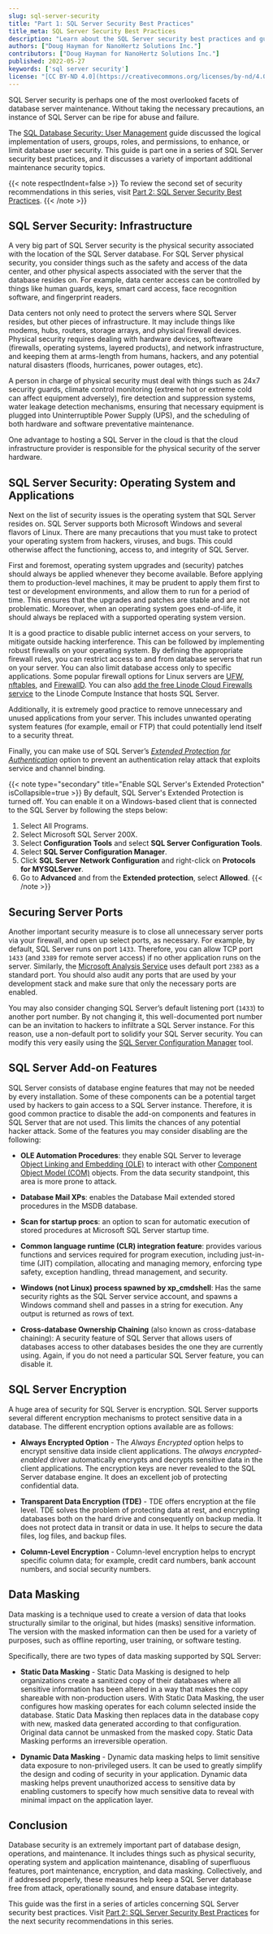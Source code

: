 ```yaml
---
slug: sql-server-security
title: "Part 1: SQL Server Security Best Practices"
title_meta: SQL Server Security Best Practices
description: "Learn about the SQL Server security best practices and guidelines to keep your server and data safe. For example, disable unused ports and SQL Server features."
authors: ["Doug Hayman for NanoHertz Solutions Inc."]
contributors: ["Doug Hayman for NanoHertz Solutions Inc."]
published: 2022-05-27
keywords: ['sql server security']
license: "[CC BY-ND 4.0](https://creativecommons.org/licenses/by-nd/4.0)"
---
```


SQL Server security is perhaps one of the most overlooked facets of database server maintenance. Without taking the necessary precautions, an instance of SQL Server can be ripe for abuse and failure.

The [SQL Database Security: User Management](/docs/guides/sql-security/) guide discussed the logical implementation of users, groups, roles, and permissions, to enhance, or limit database user security. This guide is part one in a series of SQL Server security best practices, and it discusses a variety of important additional maintenance security topics.

{{< note respectIndent=false >}}
To review the second set of security recommendations in this series, visit [Part 2: SQL Server Security Best Practices](/docs/guides/sql-server-security-part-2/).
{{< /note >}}

## SQL Server Security: Infrastructure

A very big part of SQL Server security is the physical security associated with the location of the SQL Server database. For SQL Server physical security, you consider things such as the safety and access of the data center, and other physical aspects associated with the server that the database resides on. For example, data center access can be controlled by things like human guards, keys, smart card access, face recognition software, and fingerprint readers.

Data centers not only need to protect the servers where SQL Server resides, but other pieces of infrastructure. It may include things like modems, hubs, routers, storage arrays, and physical firewall devices. Physical security requires dealing with hardware devices, software (firewalls, operating systems, layered products), and network infrastructure, and keeping them at arms-length from humans, hackers, and any potential natural disasters (floods, hurricanes, power outages, etc).

A person in charge of physical security must deal with things such as 24x7 security guards, climate control monitoring (extreme hot or extreme cold can affect equipment adversely), fire detection and suppression systems, water leakage detection mechanisms, ensuring that necessary equipment is plugged into Uninterruptible Power Supply (UPS), and the scheduling of both hardware and software preventative maintenance.

One advantage to hosting a SQL Server in the cloud is that the cloud infrastructure provider is responsible for the physical security of the server hardware.

## SQL Server Security: Operating System and Applications

Next on the list of security issues is the operating system that SQL Server resides on. SQL Server supports both Microsoft Windows and several flavors of Linux. There are many precautions that you must take to protect your operating system from hackers, viruses, and bugs. This could otherwise affect the functioning, access to, and integrity of SQL Server.

First and foremost, operating system upgrades and (security) patches should always be applied whenever they become available. Before applying them to production-level machines, it may be prudent to apply them first to test or development environments, and allow them to run for a period of time. This ensures that the upgrades and patches are stable and are not problematic. Moreover, when an operating system goes end-of-life, it should always be replaced with a supported operating system version.

It is a good practice to disable public internet access on your servers, to mitigate outside hacking interference. This can be followed by implementing robust firewalls on your operating system. By defining the appropriate firewall rules, you can restrict access to and from database servers that run on your server. You can also limit database access only to specific applications. Some popular firewall options for Linux servers are [UFW](/docs/guides/configure-firewall-with-ufw/), [nftables](/docs/guides/how-to-use-nftables/), and [FirewallD](/docs/guides/introduction-to-firewalld-on-centos/). You can also [add the free Linode Cloud Firewalls service](/docs/products/networking/cloud-firewall/guides/create-a-cloud-firewall/) to the Linode Compute Instance that hosts SQL Server.

Additionally, it is extremely good practice to remove unnecessary and unused applications from your server. This includes unwanted operating system features (for example, email or FTP) that could potentially lend itself to a security threat.

Finally, you can make use of SQL Server’s [*Extended Protection for Authentication*](https://docs.microsoft.com/en-us/dotnet/framework/wcf/feature-details/extended-protection-for-authentication-overview) option to prevent an authentication relay attack that exploits service and channel binding.

{{< note type="secondary" title="Enable SQL Server's Extended Protection" isCollapsible=true >}}
By default, SQL Server's Extended Protection is turned off. You can enable it on a Windows-based client that is connected to the SQL Server by following the steps below:
1. Select All Programs.
1. Select Microsoft SQL Server 200X.
1. Select **Configuration Tools** and select **SQL Server Configuration Tools**.
1. Select **SQL Server Configuration Manager**.
1. Click **SQL Server Network Configuration** and right-click on **Protocols for MYSQLServer**.
1. Go to **Advanced** and from the **Extended protection**, select **Allowed**.
{{< /note >}}

## Securing Server Ports

Another important security measure is to close all unnecessary server ports via your firewall, and open up select ports, as necessary. For example, by default, SQL Server runs on port `1433`. Therefore, you can allow TCP port `1433` (and `3389` for remote server access) if no other application runs on the server. Similarly, the [Microsoft Analysis Service](https://en.wikipedia.org/wiki/Microsoft_Analysis_Services) uses default port `2383` as a standard port. You should also audit any ports that are used by your development stack and make sure that only the necessary ports are enabled.

You may also consider changing SQL Server’s default listening port (`1433`) to another port number. By not changing it, this well-documented port number can be an invitation to hackers to infiltrate a SQL Server instance. For this reason, use a non-default port to solidify your SQL Server security. You can modify this very easily using the [SQL Server Configuration Manager](https://docs.microsoft.com/en-us/sql/relational-databases/sql-server-configuration-manager) tool.

## SQL Server Add-on Features

SQL Server consists of database engine features that may not be needed by every installation. Some of these components can be a potential target used by hackers to gain access to a SQL Server instance. Therefore, it is good common practice to disable the add-on components and features in SQL Server that are not used. This limits the chances of any potential hacker attack. Some of the features you may consider disabling are the following:

- **OLE Automation Procedures**: they enable SQL Server to leverage [Object Linking and Embedding (OLE)](https://en.wikipedia.org/wiki/OLE_DB) to interact with other [Component Object Model (COM)](https://en.wikipedia.org/wiki/Component_Object_Model) objects. From the data security standpoint, this area is more prone to attack.

- **Database Mail XPs**: enables the Database Mail extended stored procedures in the MSDB database.

- **Scan for startup procs**: an option to scan for automatic execution of stored procedures at Microsoft SQL Server startup time.

- **Common language runtime (CLR) integration feature**: provides various functions and services required for program execution, including just-in-time (JIT) compilation, allocating and managing memory, enforcing type safety, exception handling, thread management, and security.

- **Windows (not Linux) process spawned by xp_cmdshell**: Has the same security rights as the SQL Server service account, and spawns a Windows command shell and passes in a string for execution. Any output is returned as rows of text.

- **Cross-database Ownership Chaining**  (also known as cross-database chaining): A security feature of SQL Server that allows users of databases access to other databases besides the one they are currently using. Again, if you do not need a particular SQL Server feature, you can disable it.

## SQL Server Encryption

A huge area of security for SQL Server is encryption. SQL Server supports several different encryption mechanisms to protect sensitive data in a database. The different encryption options available are as follows:

- **Always Encrypted Option** - The *Always Encrypted* option helps to encrypt sensitive data inside client applications. The *always encrypted-enabled* driver automatically encrypts and decrypts sensitive data in the client applications. The encryption keys are never revealed to the SQL Server database engine. It does an excellent job of protecting confidential data.

- **Transparent Data Encryption (TDE)** - TDE offers encryption at the file level. TDE solves the problem of protecting data at rest, and encrypting databases both on the hard drive and consequently on backup media. It does not protect data in transit or data in use. It helps to secure the data files, log files, and backup files.

- **Column-Level Encryption** - Column-level encryption helps to encrypt specific column data; for example, credit card numbers, bank account numbers, and social security numbers.

## Data Masking

Data masking is a technique used to create a version of data that looks structurally similar to the original, but hides (masks) sensitive information. The version with the masked information can then be used for a variety of purposes, such as offline reporting, user training, or software testing.

Specifically, there are two types of data masking supported by SQL Server:

- **Static Data Masking** - Static Data Masking is designed to help organizations create a sanitized copy of their databases where all sensitive information has been altered in a way that makes the copy shareable with non-production users. With Static Data Masking, the user configures how masking operates for each column selected inside the database. Static Data Masking then replaces data in the database copy with new, masked data generated according to that configuration. Original data cannot be unmasked from the masked copy. Static Data Masking performs an irreversible operation.

- **Dynamic Data Masking** - Dynamic data masking helps to limit sensitive data exposure to non-privileged users. It can be used to greatly simplify the design and coding of security in your application. Dynamic data masking helps prevent unauthorized access to sensitive data by enabling customers to specify how much sensitive data to reveal with minimal impact on the application layer.

## Conclusion

Database security is an extremely important part of database design, operations, and maintenance. It includes things such as physical security, operating system and application maintenance, disabling of superfluous features, port maintenance, encryption, and data masking. Collectively, and if addressed properly, these measures help keep a SQL Server database free from attack, operationally sound, and ensure database integrity.

This guide was the first in a series of articles concerning SQL Server security best practices. Visit [Part 2: SQL Server Security Best Practices](/docs/guides/sql-server-security-part-2/) for the next security recommendations in this series.
